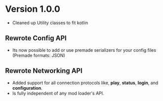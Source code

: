 # Version 1.0.0
* Cleaned up Utility classes to fit kotlin

## Rewrote Config API
* Its now possible to add or use premade serializers for your config files (Premade formats: JSON)

## Rewrote Networking API
* Added support for all connection protocols like, **play**, **status**, **login**, and **configuration**.
* Is fully independent of any mod loader's API.
